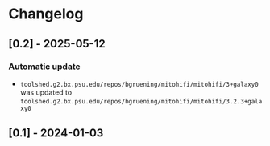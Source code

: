 # Changelog

## [0.2] - 2025-05-12

### Automatic update
- `toolshed.g2.bx.psu.edu/repos/bgruening/mitohifi/mitohifi/3+galaxy0` was updated to `toolshed.g2.bx.psu.edu/repos/bgruening/mitohifi/mitohifi/3.2.3+galaxy0`


## [0.1] - 2024-01-03

